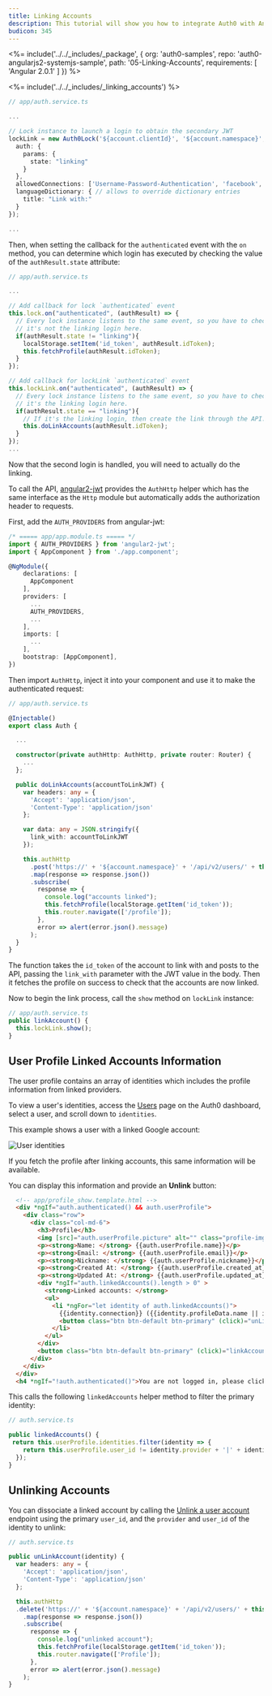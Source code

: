 ```yaml
---
title: Linking Accounts
description: This tutorial will show you how to integrate Auth0 with Angular 2 to link accounts.
budicon: 345
---
```


<%= include('../../_includes/_package', {
  org: 'auth0-samples',
  repo: 'auth0-angularjs2-systemjs-sample',
  path: '05-Linking-Accounts',
  requirements: [
    'Angular 2.0.1'
  ]
}) %>

<%= include('../../_includes/_linking_accounts') %>

```typescript
// app/auth.service.ts

...

// Lock instance to launch a login to obtain the secondary JWT
lockLink = new Auth0Lock('${account.clientId}', '${account.namespace}', {
  auth: {
    params: {
      state: "linking"
    }
  },
  allowedConnections: ['Username-Password-Authentication', 'facebook', 'google-oauth2'],
  languageDictionary: { // allows to override dictionary entries
    title: "Link with:"
  }
});

...
```

Then, when setting the callback for the `authenticated` event with the `on` method, you can determine which login has executed by checking the value of the `authResult.state` attribute:

```typescript
// app/auth.service.ts

...

// Add callback for lock `authenticated` event
this.lock.on("authenticated", (authResult) => {
  // Every lock instance listens to the same event, so you have to check if
  // it's not the linking login here.
  if(authResult.state != "linking"){
    localStorage.setItem('id_token', authResult.idToken);
    this.fetchProfile(authResult.idToken);
  }
});

// Add callback for lockLink `authenticated` event
this.lockLink.on("authenticated", (authResult) => {
  // Every lock instance listens to the same event, so you have to check if
  // it's the linking login here.
  if(authResult.state == "linking"){
    // If it's the linking login, then create the link through the API.
    this.doLinkAccounts(authResult.idToken);
  }
});
...
```

Now that the second login is handled, you will need to actually do the linking.

To call the API, [angular2-jwt](https://github.com/auth0/angular2-jwt) provides the `AuthHttp` helper which has the same interface  as the `Http` module but automatically adds the authorization header to requests.

First, add the `AUTH_PROVIDERS` from angular-jwt:

```typescript
/* ===== app/app.module.ts ===== */
import { AUTH_PROVIDERS } from 'angular2-jwt';
import { AppComponent } from './app.component';

@NgModule({
    declarations: [
      AppComponent
    ],
    providers: [
      ...
      AUTH_PROVIDERS,
      ...
    ],
    imports: [
      ...
    ],
    bootstrap: [AppComponent],
})
```

Then import `AuthHttp`, inject it into your component and use it to make the authenticated request:

```typescript
// app/auth.service.ts

@Injectable()
export class Auth {

  ...

  constructor(private authHttp: AuthHttp, private router: Router) {
    ...
  };

  public doLinkAccounts(accountToLinkJWT) {
    var headers: any = {
      'Accept': 'application/json',
      'Content-Type': 'application/json'
    };

    var data: any = JSON.stringify({
      link_with: accountToLinkJWT
    });

    this.authHttp
      .post('https://' + '${account.namespace}' + '/api/v2/users/' + this.userProfile.user_id + '/identities', data, {headers: headers})
      .map(response => response.json())
      .subscribe(
        response => {
          console.log("accounts linked");
          this.fetchProfile(localStorage.getItem('id_token'));
          this.router.navigate(['/profile']);
        },
        error => alert(error.json().message)
      );
  }
}
```

The function takes the `id_token` of the account to link with and posts to the API, passing the `link_with` parameter with the JWT value in the body. Then it fetches the profile on success to check that the accounts are now linked.

Now to begin the link process, call the `show` method on `lockLink` instance:

```typescript
// app/auth.service.ts
public linkAccount() {
  this.lockLink.show();
}
```

## User Profile Linked Accounts Information

The user profile contains an array of identities which includes the profile information from linked providers.

To view a user's identities, access the [Users](${manage_url}/#/users) page on the Auth0 dashboard, select a user, and scroll down to `identities`.

This example shows a user with a linked Google account:

![User identities](/media/articles/users/user-identities-linked.png)

If you fetch the profile after linking accounts, this same information will be available.

You can display this information and provide an **Unlink** button:

```html
  <!-- app/profile_show.template.html -->
  <div *ngIf="auth.authenticated() && auth.userProfile">
    <div class="row">
      <div class="col-md-6">
        <h3>Profile</h3>
        <img [src]="auth.userProfile.picture" alt="" class="profile-img">
        <p><strong>Name: </strong> {{auth.userProfile.name}}</p>
        <p><strong>Email: </strong> {{auth.userProfile.email}}</p>
        <p><strong>Nickname: </strong> {{auth.userProfile.nickname}}</p>
        <p><strong>Created At: </strong> {{auth.userProfile.created_at}}</p>
        <p><strong>Updated At: </strong> {{auth.userProfile.updated_at}}</p>
        <div *ngIf="auth.linkedAccounts().length > 0" >
          <strong>Linked accounts: </strong>
          <ul>
            <li *ngFor="let identity of auth.linkedAccounts()">
              {{identity.connection}} ({{identity.profileData.name || identity.profileData.email }})
              <button class="btn btn-default btn-primary" (click)="unLinkAccount(identity)">unlink</button>
            </li>
          </ul>
        </div>
        <button class="btn btn-default btn-primary" (click)="linkAccount()">Link accounts</button>
      </div>
    </div>
  </div>
  <h4 *ngIf="!auth.authenticated()">You are not logged in, please click 'Log in' button to login</h4>
```

This calls the following `linkedAccounts` helper method to filter the primary identity:

```typescript
// auth.service.ts

public linkedAccounts() {
 return this.userProfile.identities.filter(identity => {
    return this.userProfile.user_id != identity.provider + '|' + identity.user_id
  });
}
```

## Unlinking Accounts

You can dissociate a linked account by calling the [Unlink a user account](/api/management/v2#!/Users/delete_provider_by_user_id) endpoint using the primary `user_id`, and the `provider` and `user_id` of the identity to unlink:

```typescript
// auth.service.ts

public unLinkAccount(identity) {
  var headers: any = {
    'Accept': 'application/json',
    'Content-Type': 'application/json'
  };

  this.authHttp
  .delete('https://' + '${account.namespace}' + '/api/v2/users/' + this.userProfile.user_id + '/identities/' + identity.provider + "/" + identity.user_id, {headers: headers})
    .map(response => response.json())
    .subscribe(
      response => {
        console.log("unlinked account");
        this.fetchProfile(localStorage.getItem('id_token'));
        this.router.navigate(['Profile']);
      },
      error => alert(error.json().message)
    );
}
```
